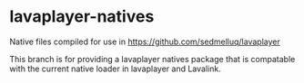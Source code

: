 # lavaplayer-natives
Native files compiled for use in https://github.com/sedmelluq/lavaplayer


This branch is for providing a lavaplayer natives package that is compatable with the current native loader in lavaplayer and Lavalink.

